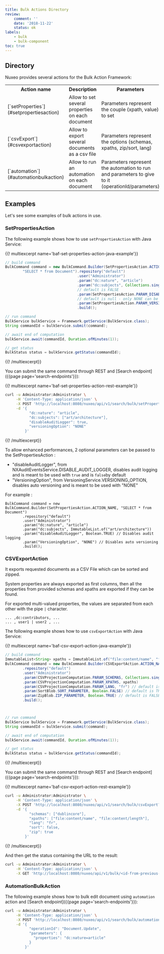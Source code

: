 ```yaml
---
title: Bulk Actions Directory
review:
    comment: ''
    date: '2018-11-22'
    status: ok
labels:
    - bulk
    - bulk-component
toc: true
---
```


## Directory

Nuxeo provides several actions for the Bulk Action Framework:

<div class="table-scroll">
  <table class="hover">
    <tbody>
      <tr>
        <th class="small-2">Action name</th>
        <th class="small-3">Description</th>
        <th class="small-5">Parameters</th>
        <th class="small-2">Java Class</th>
      </tr>
      <tr>
        <td>[`setProperties`](#setpropertiesaction)</td>
        <td>Allow to set several properties on each document</td>
        <td>Parameters represent the couple (xpath, value) to set</td>
        <td>[SetPropertiesAction](http://community.nuxeo.com/api/nuxeo/latest/javadoc/org/nuxeo/ecm/core/bulk/action/SetPropertiesAction.html)</td>
      </tr>
      <tr>
        <td>[`csvExport`](#csvexportaction)</td>
        <td>Allow to export several documents as a csv file</td>
        <td>Parameters represent the options (schemas, xpaths, zip/sort, lang)</td>
        <td>[CSVExportAction](http://community.nuxeo.com/api/nuxeo/latest/javadoc/org/nuxeo/ecm/platform/csv/export/action/CSVExportAction.html)</td>
      </tr>
      <tr>
        <td>[`automation`](#automationbulkaction)</td>
        <td>Allow to run an automation on each document</td>
        <td>Parameters represent the automation to run and parameters to give to it (operationId/parameters)</td>
        <td>[AutomationBulkAction](http://community.nuxeo.com/api/nuxeo/latest/javadoc/org/nuxeo/ecm/automation/core/operations/services/bulk/AutomationBulkAction.html)</td>
      </tr>
    </tbody>
  </table>
</div>

## Examples

Let's see some examples of bulk actions in use.

### SetPropertiesAction

The following example shows how to use `setPropertiesAction` with Java Service:

{{! multiexcerpt name='baf-set-properties-action-java-example'}}
```java
// build command
BulkCommand command = new BulkCommand.Builder(SetPropertiesAction.ACTION_NAME,
        "SELECT * from Document").repository("default")
                                 .user("Administrator")
                                 .param("dc:nature", "article")
                                 .param("dc:subjects", Collections.singletonList("art/architecture"))
                                 // default is FALSE
                                 .param(SetPropertiesAction.PARAM_DISABLE_AUDIT, Boolean.TRUE)
                                 // default is null - only NONE can be set
                                 .param(SetPropertiesAction.PARAM_VERSIONING_OPTION, "NONE")
                                 .build();

// run command
BulkService bulkService = Framework.getService(BulkService.class);
String commandId = bulkService.submit(command);

// await end of computation
bulkService.await(commandId, Duration.ofMinutes(1));

// get status
BulkStatus status = bulkService.getStatus(commandId);
```
{{! /multiexcerpt}}

You can submit the same command through REST and [Search endpoint]({{page page='search-endpoints'}}):

{{! multiexcerpt name='baf-set-properties-action-rest-example'}}
```bash
curl -u Administrator:Administrator \
     -H 'Content-Type: application/json' \
     -X POST 'http://localhost:8080/nuxeo/api/v1/search/bulk/setProperties?query=SELECT * FROM Document' \
     -d '{
           "dc:nature": "article",
           "dc:subjects": ["art/architecture"],
           "disableAuditLogger": true,
           "versioningOption": "NONE"
         }'
```
{{! /multiexcerpt}}

To allow enhanced performances, 2 optional parameters can be passed to the SetPropertiesAction :

- "disableAuditLogger", from NXAuditEventsService.DISABLE_AUDIT_LOGGER, disables audit logging and is meant to be used with `true` and is `false`by default
- "VersioningOption", from VersioningService.VERSIONING_OPTION, disables auto versioning and is meant to be used with "NONE"

For example :

```
BulkCommand command = new BulkCommand.Builder(SetPropertiesAction.ACTION_NAME, "SELECT * from Document")
        .repository("default")
        .user("Administrator")
        .param("dc:nature", "article")
        .param("dc:subjects", ImmutableList.of("art/architecture"))
        .param("disableAuditLogger", Boolean.TRUE) // Disables audit logging
        .param("VersioningOption", "NONE") // Disables auto versioning
        .build();
```

### CSVExportAction

It exports requested documents as a CSV File which can be sorted and zipped.

System properties are always exported as first columns, then all the properties from provided schemas and xpaths are exported if they can be found.

For exported multi-valued properties, the values are separated from each other with the pipe `|` character.

```
... ,dc:contributors, ...
... , user1 | user2 , ...  
```

The following example shows how to use `csvExportAction` with Java Service:

{{! multiexcerpt name='baf-csv-export-action-java-example'}}
```java
// build command
ImmutableList<String> xpaths = ImmutableList.of("file:content/name", "file:content/length");
BulkCommand command = new BulkCommand.Builder(CSVExportAction.ACTION_NAME, "SELECT * from Document")
        .repository("default")
        .user("Administrator")
        .param(CSVProjectionComputation.PARAM_SCHEMAS, Collections.singletonList("dublincore"))
        .param(CSVProjectionComputation.PARAM_XPATHS, xpaths)
        .param(CSVProjectionComputation.PARAM_LANG, "fr") // default is context Locale
        .param(SortBlob.SORT_PARAMETER, Boolean.FALSE) // default is TRUE
        .param(ZipBlob.ZIP_PARAMETER, Boolean.TRUE) // default is FALSE
        .build();



// run command
BulkService bulkService = Framework.getService(BulkService.class);
String commandId = bulkService.submit(command);

// await end of computation
bulkService.await(commandId, Duration.ofMinutes(1));

// get status
BulkStatus status = bulkService.getStatus(commandId);
```
{{! /multiexcerpt}}

You can submit the same command through REST and [Search endpoint]({{page page='search-endpoints'}}):

{{! multiexcerpt name='baf-csv-export-action-rest-example'}}
```bash
curl -u Administrator:Administrator \
     -H 'Content-Type: application/json' \
     -X POST 'http://localhost:8080/nuxeo/api/v1/search/bulk/csvExport?query=SELECT * FROM Document' \
     -d '{
           "schemas": ["dublincore"],
           "xpaths": ["file:content/name", "file:content/length"],
           "lang": "fr",
           "sort": false,
           "zip": true
         }'
```
{{! /multiexcerpt}}

And then get the status containing the URL to the result:

```bash
curl -u Administrator:Administrator \
     -H 'Content-Type: application/json' \
     -X GET 'http://localhost:8080/nuxeo/api/v1/bulk/<id-from-previous-command>'
```

### AutomationBulkAction

The following example shows how to bulk edit document using `automation` action and [Search endpoint]({{page page='search-endpoints'}}):

```bash
curl -u Administrator:Administrator \
     -H 'Content-Type: application/json' \
     -X POST 'http://localhost:8080/nuxeo/api/v1/search/bulk/automation?query=SELECT * FROM Document' \
     -d '{
           "operationId": "Document.Update",
           "parameters": {
             "properties": "dc:nature=article"
           }
         }'
```
